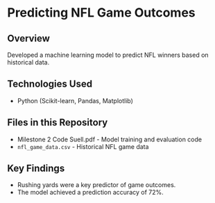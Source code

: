 # Predicting NFL Game Outcomes
## Overview
Developed a machine learning model to predict NFL winners based on historical data.

## Technologies Used
- Python (Scikit-learn, Pandas, Matplotlib)

## Files in this Repository
- Milestone 2 Code Suell.pdf - Model training and evaluation code
- `nfl_game_data.csv` - Historical NFL game data

## Key Findings
- Rushing yards were a key predictor of game outcomes.
- The model achieved a prediction accuracy of 72%.
